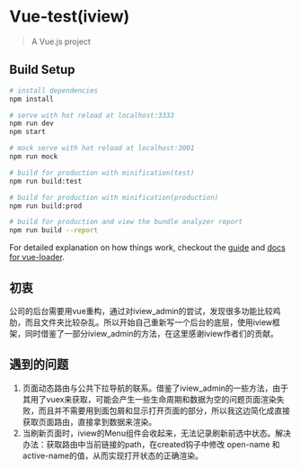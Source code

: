# Vue-test(iview)

> A Vue.js project

## Build Setup

``` bash
# install dependencies
npm install

# serve with hot reload at localhost:3333
npm run dev
npm start

# mock serve with hot reload at localhost:3001
npm run mock

# build for production with minification(test)
npm run build:test

# build for production with minification(production)
npm run build:prod

# build for production and view the bundle analyzer report
npm run build --report
```

For detailed explanation on how things work, checkout the [guide](http://vuejs-templates.github.io/webpack/) and [docs for vue-loader](http://vuejs.github.io/vue-loader).

##  初衷
公司的后台需要用vue重构，通过对iview_admin的尝试，发现很多功能比较鸡肋，而且文件夹比较杂乱。所以开始自己重新写一个后台的底层，使用iview框架，同时借鉴了一部分iview_admin的方法，在这里感谢iview作者们的贡献。
## 遇到的问题
1. 页面动态路由与公共下拉导航的联系。借鉴了iview_admin的一些方法，由于其用了vuex来获取，可能会产生一些生命周期和数据为空的问题页面渲染失败，而且并不需要用到面包屑和显示打开页面的部分，所以我这边简化成直接获取页面路由，直接拿到数据来渲染。
2. 当刷新页面时，iview的Menu组件会收起来，无法记录刷新前选中状态。解决办法：获取路由中当前链接的path，在created钩子中修改 open-name 和 active-name的值，从而实现打开状态的正确渲染。

